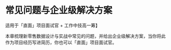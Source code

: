 # 常见问题与企业级解决方案
适用于「直面」项目面试官 + 工作中技高一筹】

本章梳理新零售数据设计与实战中常见的问题，并给出企业级解决方案，当你将此作为项目经历写进简历，你也可以「直面」项目面试官。